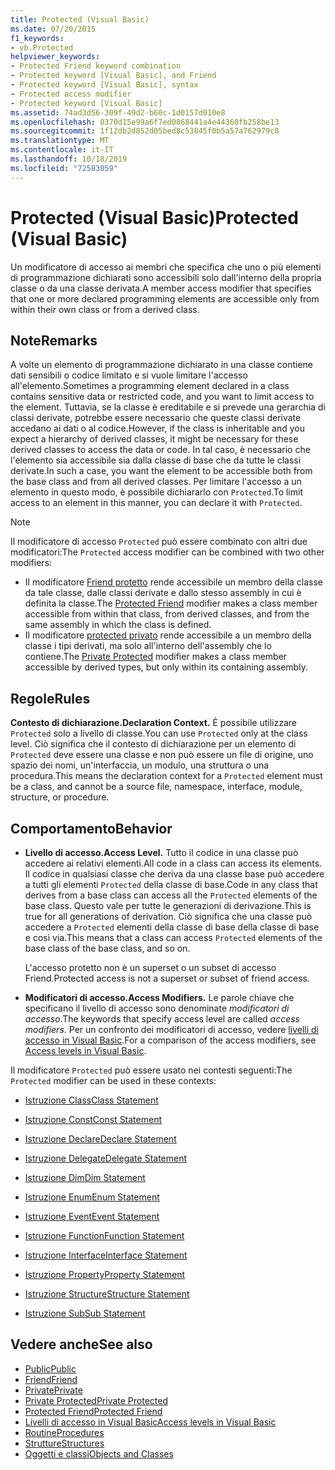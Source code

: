 ```yaml
---
title: Protected (Visual Basic)
ms.date: 07/20/2015
f1_keywords:
- vb.Protected
helpviewer_keywords:
- Protected Friend keyword combination
- Protected keyword [Visual Basic], and Friend
- Protected keyword [Visual Basic], syntax
- Protected access modifier
- Protected keyword [Visual Basic]
ms.assetid: 74ad3d56-309f-49d2-b60c-1d0157d010e8
ms.openlocfilehash: 8370d15e99a6f7ed0868441a4e44360fb258be13
ms.sourcegitcommit: 1f12db2d852d05bed8c53845f0b5a57a762979c8
ms.translationtype: MT
ms.contentlocale: it-IT
ms.lasthandoff: 10/18/2019
ms.locfileid: "72583059"
---
```

# <a name="protected-visual-basic"></a><span data-ttu-id="d1b3b-102">Protected (Visual Basic)</span><span class="sxs-lookup"><span data-stu-id="d1b3b-102">Protected (Visual Basic)</span></span>

<span data-ttu-id="d1b3b-103">Un modificatore di accesso ai membri che specifica che uno o più elementi di programmazione dichiarati sono accessibili solo dall'interno della propria classe o da una classe derivata.</span><span class="sxs-lookup"><span data-stu-id="d1b3b-103">A member access modifier that specifies that one or more declared programming elements are accessible only from within their own class or from a derived class.</span></span>

## <a name="remarks"></a><span data-ttu-id="d1b3b-104">Note</span><span class="sxs-lookup"><span data-stu-id="d1b3b-104">Remarks</span></span>

<span data-ttu-id="d1b3b-105">A volte un elemento di programmazione dichiarato in una classe contiene dati sensibili o codice limitato e si vuole limitare l'accesso all'elemento.</span><span class="sxs-lookup"><span data-stu-id="d1b3b-105">Sometimes a programming element declared in a class contains sensitive data or restricted code, and you want to limit access to the element.</span></span> <span data-ttu-id="d1b3b-106">Tuttavia, se la classe è ereditabile e si prevede una gerarchia di classi derivate, potrebbe essere necessario che queste classi derivate accedano ai dati o al codice.</span><span class="sxs-lookup"><span data-stu-id="d1b3b-106">However, if the class is inheritable and you expect a hierarchy of derived classes, it might be necessary for these derived classes to access the data or code.</span></span> <span data-ttu-id="d1b3b-107">In tal caso, è necessario che l'elemento sia accessibile sia dalla classe di base che da tutte le classi derivate.</span><span class="sxs-lookup"><span data-stu-id="d1b3b-107">In such a case, you want the element to be accessible both from the base class and from all derived classes.</span></span> <span data-ttu-id="d1b3b-108">Per limitare l'accesso a un elemento in questo modo, è possibile dichiararlo con `Protected`.</span><span class="sxs-lookup"><span data-stu-id="d1b3b-108">To limit access to an element in this manner, you can declare it with `Protected`.</span></span>

> [!NOTE]
> <span data-ttu-id="d1b3b-109">Il modificatore di accesso `Protected` può essere combinato con altri due modificatori:</span><span class="sxs-lookup"><span data-stu-id="d1b3b-109">The `Protected` access modifier can be combined with two other modifiers:</span></span>
>
> - <span data-ttu-id="d1b3b-110">Il modificatore [Friend protetto](protected-friend.md) rende accessibile un membro della classe da tale classe, dalle classi derivate e dallo stesso assembly in cui è definita la classe.</span><span class="sxs-lookup"><span data-stu-id="d1b3b-110">The [Protected Friend](protected-friend.md) modifier makes a class member accessible from within that class, from derived classes, and from the same assembly in which the class is defined.</span></span>
> - <span data-ttu-id="d1b3b-111">Il modificatore [protected privato](private-protected.md) rende accessibile a un membro della classe i tipi derivati, ma solo all'interno dell'assembly che lo contiene.</span><span class="sxs-lookup"><span data-stu-id="d1b3b-111">The [Private Protected](private-protected.md) modifier makes a class member accessible by derived types, but only within its containing assembly.</span></span>

## <a name="rules"></a><span data-ttu-id="d1b3b-112">Regole</span><span class="sxs-lookup"><span data-stu-id="d1b3b-112">Rules</span></span>

<span data-ttu-id="d1b3b-113">**Contesto di dichiarazione.**</span><span class="sxs-lookup"><span data-stu-id="d1b3b-113">**Declaration Context.**</span></span> <span data-ttu-id="d1b3b-114">È possibile utilizzare `Protected` solo a livello di classe.</span><span class="sxs-lookup"><span data-stu-id="d1b3b-114">You can use `Protected` only at the class level.</span></span> <span data-ttu-id="d1b3b-115">Ciò significa che il contesto di dichiarazione per un elemento di `Protected` deve essere una classe e non può essere un file di origine, uno spazio dei nomi, un'interfaccia, un modulo, una struttura o una procedura.</span><span class="sxs-lookup"><span data-stu-id="d1b3b-115">This means the declaration context for a `Protected` element must be a class, and cannot be a source file, namespace, interface, module, structure, or procedure.</span></span>

## <a name="behavior"></a><span data-ttu-id="d1b3b-116">Comportamento</span><span class="sxs-lookup"><span data-stu-id="d1b3b-116">Behavior</span></span>

- <span data-ttu-id="d1b3b-117">**Livello di accesso.**</span><span class="sxs-lookup"><span data-stu-id="d1b3b-117">**Access Level.**</span></span> <span data-ttu-id="d1b3b-118">Tutto il codice in una classe può accedere ai relativi elementi.</span><span class="sxs-lookup"><span data-stu-id="d1b3b-118">All code in a class can access its elements.</span></span> <span data-ttu-id="d1b3b-119">Il codice in qualsiasi classe che deriva da una classe base può accedere a tutti gli elementi `Protected` della classe di base.</span><span class="sxs-lookup"><span data-stu-id="d1b3b-119">Code in any class that derives from a base class can access all the `Protected` elements of the base class.</span></span> <span data-ttu-id="d1b3b-120">Questo vale per tutte le generazioni di derivazione.</span><span class="sxs-lookup"><span data-stu-id="d1b3b-120">This is true for all generations of derivation.</span></span> <span data-ttu-id="d1b3b-121">Ciò significa che una classe può accedere a `Protected` elementi della classe di base della classe di base e così via.</span><span class="sxs-lookup"><span data-stu-id="d1b3b-121">This means that a class can access `Protected` elements of the base class of the base class, and so on.</span></span>

     <span data-ttu-id="d1b3b-122">L'accesso protetto non è un superset o un subset di accesso Friend.</span><span class="sxs-lookup"><span data-stu-id="d1b3b-122">Protected access is not a superset or subset of friend access.</span></span>

- <span data-ttu-id="d1b3b-123">**Modificatori di accesso.**</span><span class="sxs-lookup"><span data-stu-id="d1b3b-123">**Access Modifiers.**</span></span> <span data-ttu-id="d1b3b-124">Le parole chiave che specificano il livello di accesso sono denominate *modificatori di accesso*.</span><span class="sxs-lookup"><span data-stu-id="d1b3b-124">The keywords that specify access level are called *access modifiers*.</span></span> <span data-ttu-id="d1b3b-125">Per un confronto dei modificatori di accesso, vedere [livelli di accesso in Visual Basic](../../../visual-basic/programming-guide/language-features/declared-elements/access-levels.md).</span><span class="sxs-lookup"><span data-stu-id="d1b3b-125">For a comparison of the access modifiers, see [Access levels in Visual Basic](../../../visual-basic/programming-guide/language-features/declared-elements/access-levels.md).</span></span>

<span data-ttu-id="d1b3b-126">Il modificatore `Protected` può essere usato nei contesti seguenti:</span><span class="sxs-lookup"><span data-stu-id="d1b3b-126">The `Protected` modifier can be used in these contexts:</span></span>

- [<span data-ttu-id="d1b3b-127">Istruzione Class</span><span class="sxs-lookup"><span data-stu-id="d1b3b-127">Class Statement</span></span>](../../../visual-basic/language-reference/statements/class-statement.md)

- [<span data-ttu-id="d1b3b-128">Istruzione Const</span><span class="sxs-lookup"><span data-stu-id="d1b3b-128">Const Statement</span></span>](../../../visual-basic/language-reference/statements/const-statement.md)

- [<span data-ttu-id="d1b3b-129">Istruzione Declare</span><span class="sxs-lookup"><span data-stu-id="d1b3b-129">Declare Statement</span></span>](../../../visual-basic/language-reference/statements/declare-statement.md)

- [<span data-ttu-id="d1b3b-130">Istruzione Delegate</span><span class="sxs-lookup"><span data-stu-id="d1b3b-130">Delegate Statement</span></span>](../../../visual-basic/language-reference/statements/delegate-statement.md)

- [<span data-ttu-id="d1b3b-131">Istruzione Dim</span><span class="sxs-lookup"><span data-stu-id="d1b3b-131">Dim Statement</span></span>](../../../visual-basic/language-reference/statements/dim-statement.md)

- [<span data-ttu-id="d1b3b-132">Istruzione Enum</span><span class="sxs-lookup"><span data-stu-id="d1b3b-132">Enum Statement</span></span>](../../../visual-basic/language-reference/statements/enum-statement.md)

- [<span data-ttu-id="d1b3b-133">Istruzione Event</span><span class="sxs-lookup"><span data-stu-id="d1b3b-133">Event Statement</span></span>](../../../visual-basic/language-reference/statements/event-statement.md)

- [<span data-ttu-id="d1b3b-134">Istruzione Function</span><span class="sxs-lookup"><span data-stu-id="d1b3b-134">Function Statement</span></span>](../../../visual-basic/language-reference/statements/function-statement.md)

- [<span data-ttu-id="d1b3b-135">Istruzione Interface</span><span class="sxs-lookup"><span data-stu-id="d1b3b-135">Interface Statement</span></span>](../../../visual-basic/language-reference/statements/interface-statement.md)

- [<span data-ttu-id="d1b3b-136">Istruzione Property</span><span class="sxs-lookup"><span data-stu-id="d1b3b-136">Property Statement</span></span>](../../../visual-basic/language-reference/statements/property-statement.md)

- [<span data-ttu-id="d1b3b-137">Istruzione Structure</span><span class="sxs-lookup"><span data-stu-id="d1b3b-137">Structure Statement</span></span>](../../../visual-basic/language-reference/statements/structure-statement.md)

- [<span data-ttu-id="d1b3b-138">Istruzione Sub</span><span class="sxs-lookup"><span data-stu-id="d1b3b-138">Sub Statement</span></span>](../../../visual-basic/language-reference/statements/sub-statement.md)

## <a name="see-also"></a><span data-ttu-id="d1b3b-139">Vedere anche</span><span class="sxs-lookup"><span data-stu-id="d1b3b-139">See also</span></span>

- [<span data-ttu-id="d1b3b-140">Public</span><span class="sxs-lookup"><span data-stu-id="d1b3b-140">Public</span></span>](../../../visual-basic/language-reference/modifiers/public.md)
- [<span data-ttu-id="d1b3b-141">Friend</span><span class="sxs-lookup"><span data-stu-id="d1b3b-141">Friend</span></span>](../../../visual-basic/language-reference/modifiers/friend.md)
- [<span data-ttu-id="d1b3b-142">Private</span><span class="sxs-lookup"><span data-stu-id="d1b3b-142">Private</span></span>](../../../visual-basic/language-reference/modifiers/private.md)
- [<span data-ttu-id="d1b3b-143">Private Protected</span><span class="sxs-lookup"><span data-stu-id="d1b3b-143">Private Protected</span></span>](private-protected.md)
- [<span data-ttu-id="d1b3b-144">Protected Friend</span><span class="sxs-lookup"><span data-stu-id="d1b3b-144">Protected Friend</span></span>](protected-friend.md)
- [<span data-ttu-id="d1b3b-145">Livelli di accesso in Visual Basic</span><span class="sxs-lookup"><span data-stu-id="d1b3b-145">Access levels in Visual Basic</span></span>](../../../visual-basic/programming-guide/language-features/declared-elements/access-levels.md)
- [<span data-ttu-id="d1b3b-146">Routine</span><span class="sxs-lookup"><span data-stu-id="d1b3b-146">Procedures</span></span>](../../../visual-basic/programming-guide/language-features/procedures/index.md)
- [<span data-ttu-id="d1b3b-147">Strutture</span><span class="sxs-lookup"><span data-stu-id="d1b3b-147">Structures</span></span>](../../../visual-basic/programming-guide/language-features/data-types/structures.md)
- [<span data-ttu-id="d1b3b-148">Oggetti e classi</span><span class="sxs-lookup"><span data-stu-id="d1b3b-148">Objects and Classes</span></span>](../../../visual-basic/programming-guide/language-features/objects-and-classes/index.md)
